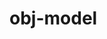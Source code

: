 # obj-model

<div id="example"></div>
<script type="application/javascript">
  new Vue({
    el: '#example',
    template: '<code-vue :template="code" mode="html>iframe" :debounce="1000" />',
    data: {
      code:
`
<script src="${location.origin+location.pathname}/global.js"><\/script>

<style>
    body, html {
        width: 100%;
        height: 100%;
        margin: 0;
        padding: 0;
        overflow: hidden;
        background: #222;
    }
</style>

<body>

<!-- use the disable-css attribute so that we have only WebGL rendering enabled -->
<i-scene id="scene" experimental-webgl disable-css>
    <i-ambient-light intensity="0.3"></i-ambient-light>
    <i-point-light
        id="light"
        color="deeppink"
        position="300 300 600"
        size="0 0 0"
        cast-shadow="true"
        intensity="0.5"
        >
        <i-sphere
            has="basic-material"
            size="5 5 5"
            color="deeppink"
            receive-shadow="false"
            cast-shadow="false"
            style="pointer-events: none"
            >
        </i-sphere>
    </i-point-light>
    <!-- an i-node element with an obj-model behavior. The obj-model
    behavior observes the obj and mtl attributes. -->
    <i-node
        id="ship1"
        rotation="0 40 0"
        align="0.5 0.5 0"
        size="0 0 0"
        scale="200 200 200"
        has="obj-model"
        obj="${location.origin+location.pathname}/models/spaceship/ship.obj"
        mtl="${location.origin+location.pathname}/models/spaceship/ship.mtl"
    >
    </i-node>
    <!-- alternatively, the i-obj-model is an node element that
    implicityly has an obj-model behavior. We've omitted the mtl, so the
    model will have a random-colored phong material: -->
    <i-obj-model
        id="ship2"
        rotation="0 20 0"
        align="0.5 0.5 0"
        size="0 0 0"
        scale="200 200 200"
        obj="${location.origin+location.pathname}/models/spaceship/ship.obj"
    >
    </i-obj-model>
</i-scene>

<script>
    // defines the default names for the HTML elements
    infamous.useDefaultNames()

    document.addEventListener('pointermove', function(e) {
        e.preventDefault()
        light.position.x = e.clientX
        light.position.y = e.clientY
    })

    smooth(ship1)
    smooth(ship2)

    const { Motor } = infamous
    Motor.addRenderTask(() => {
        ship1.rotation.y -= 0.1
        ship2.rotation.y -= 0.4
    })

    function smooth(objModelElement) {
        const {Events} = infamous

        // use the 'MODEL_LOAD' event to work with the 'model' once loaded, if needed.
        // 'model' is an instance of THREE.Group containing THREE.Mesh objects
        objModelElement.on(Events.MODEL_LOAD, ({ model }) => {
            setSmoothGeometry(model)

            // we modified the internals the element, signal that it
            // needs an update on next render
            objModelElement.needsUpdate()
        })

    }

    // if your model's shading looks flat on each polygon, use this to
    // make it look smooth. See https://discourse.threejs.org/t/5531
    function setSmoothGeometry(obj) {

        obj.traverse(node => {

            if ('geometry' in node) {

                const tempGeometry = new THREE.Geometry().fromBufferGeometry( node.geometry );
                tempGeometry.mergeVertices();
                tempGeometry.computeVertexNormals();
                node.geometry = new THREE.BufferGeometry().fromGeometry( tempGeometry );

            }

        })

    }
<\/script>

</body>

`
    },
  })
</script>
